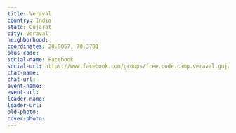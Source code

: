 ```yaml
---
title: Veraval
country: India
state: Gujarat
city: Veraval
neighborhood: 
coordinates: 20.9057, 70.3781
plus-code:
social-name: Facebook
social-url: https://www.facebook.com/groups/free.code.camp.veraval.gujarat
chat-name:
chat-url:
event-name:
event-url:
leader-name:
leader-url:
old-photo: 
cover-photo:
---
```

